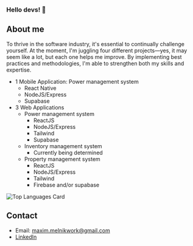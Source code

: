 ### Hello devs! 👋

## About me
To thrive in the software industry, it's essential to continually challenge yourself. At the moment, I'm juggling four different projects—yes, it may seem like a lot, but each one helps me improve. By implementing best practices and methodologies, I'm able to strengthen both my skills and expertise.

* 1 Mobile Application: Power management system
  * React Native
  * NodeJS/Express
  * Supabase
* 3 Web Applications
  * Power management system
    * ReactJS
    * NodeJS/Express
    * Tailwind
    * Supabase
  * Inventory management system
    * Currently being determined
  * Property management system
    * ReactJS
    * NodeJS/Express
    * Tailwind
    * Firebase and/or supabase
  

![Top Languages Card](https://github-readme-stats.vercel.app/api/top-langs/?username=Maxdev18&count_private=true)

## Contact
- Email: maxim.melnikwork@gmail.com
- [LinkedIn](https://www.linkedin.com/in/maxim-melnik-770a34219/)
